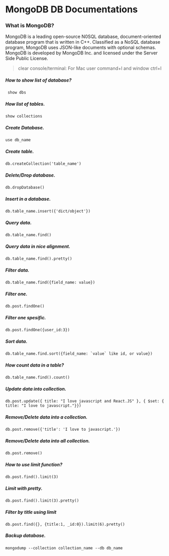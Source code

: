 # MongoDB DB Documentations 

### What is MongoDB?
MongoDB is a leading open-source N0SQL database, document-oriented database program that is written in C++. Classified as a NoSQL database program, MongoDB uses JSON-like documents with optional schemas. MongoDB is developed by MongoDB Inc. and licensed under the Server Side Public License.

> clear console/terminal: For Mac user command+l and window ctrl+l

##### How to show list of database?
``` show dbs```

##### How list of tables.
```show collections```

##### Create Database.
```use db_name```

##### Create table.
```db.createCollection('table_name')```

##### Delete/Drop database.
```db.dropDatabase()```

##### Insert in a database.
```db.table_name.insert({'dict/object'})```

##### Query data.
```db.table_name.find()```

##### Query data in nice alignment.
```db.table_name.find().pretty()```

##### Filter data.
```db.table_name.find({field_name: value})```

##### Filter one.
```db.post.findOne()```

##### Filter one spesific.
```db.post.findOne({user_id:3})```

##### Sort data.
```db.table_name.find.sort({field_name: `value` like id, or value})```

##### How count data in a table?
```db.table_name.find().count()```

##### Update data into collection.
```db.post.update({ title: "I love javascript and React.JS" }, { $set: { title: "I love to javascript."}})```

##### Remove/Delete data into a collection.
```db.post.remove({'title': 'I love to javascript.'})```

##### Remove/Delete data into all collection.
```db.post.remove()```

##### How to use limit function?
```db.post.find().limit(3)```

##### Limit with pretty.
```db.post.find().limit(3).pretty()```

##### Filter by title using limit
```db.post.find({}, {title:1, _id:0}).limit(6).pretty()```

##### Backup database.
```mongodump --collection collection_name --db db_name```
